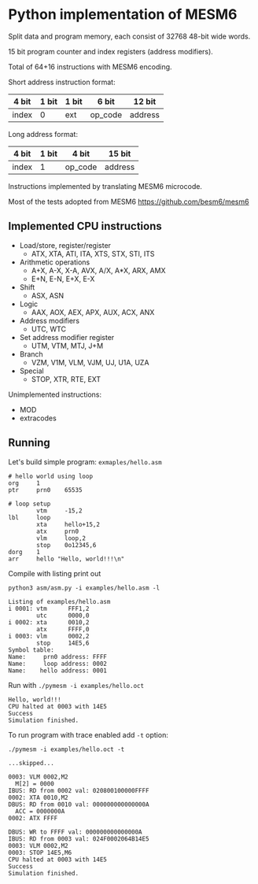 # Python implementation of MESM6

Split data and program memory, each consist of 32768 48-bit wide words.

15 bit program counter and index registers (address modifiers).

Total of 64+16 instructions with MESM6 encoding.

Short address instruction format:

| 4 bit | 1 bit | 1 bit | 6 bit | 12 bit |
|---|---|---|---|---|
| index | 0 | ext | op_code | address |

Long address format:

| 4 bit | 1 bit | 4 bit | 15 bit |
|---|---|---|---|
| index | 1 | op_code | address |

Instructions implemented by translating MESM6 microcode.

Most of the tests adopted from MESM6 https://github.com/besm6/mesm6

## Implemented CPU instructions

* Load/store, register/register
  * ATX, XTA, ATI, ITA, XTS, STX, STI, ITS
* Arithmetic operations
  * A+X, A-X, X-A, AVX, A/X, A*X, ARX, AMX
  * E+N, E-N, E+X, E-X
* Shift
  * ASX, ASN
* Logic
  * AAX, AOX, AEX, APX, AUX, ACX, ANX
* Address modifiers
  * UTC, WTC
* Set address modifier register
  * UTM, VTM, MTJ, J+M
* Branch
  * VZM, V1M, VLM, VJM, UJ, U1A, UZA
* Special
  * STOP, XTR, RTE, EXT
    
Unimplemented instructions:
* MOD
* extracodes

## Running

Let's build simple program: `exmaples/hello.asm`

```
# hello world using loop
org     1
ptr     prn0    65535

# loop setup
        vtm     -15,2
lbl     loop
        xta     hello+15,2
        atx     prn0
        vlm     loop,2
        stop    0o12345,6
dorg    1
arr     hello "Hello, world!!!\n"

```

Compile with listing print out

`python3 asm/asm.py -i examples/hello.asm -l`

```
Listing of examples/hello.asm
i 0001: vtm      FFF1,2
        utc      0000,0
i 0002: xta      0010,2
        atx      FFFF,0
i 0003: vlm      0002,2
        stop     14E5,6
Symbol table:
Name:     prn0 address: FFFF
Name:     loop address: 0002
Name:    hello address: 0001
```

Run with `./pymesm -i examples/hello.oct`

```
Hello, world!!!
CPU halted at 0003 with 14E5
Success
Simulation finished.
```

To run program with trace enabled add `-t` option:

`./pymesm -i examples/hello.oct -t`

```
...skipped...

0003: VLM 0002,M2
  M[2] = 0000
IBUS: RD from 0002 val: 020800100000FFFF
0002: XTA 0010,M2
DBUS: RD from 0010 val: 000000000000000A
  ACC = 0000000A
0002: ATX FFFF

DBUS: WR to FFFF val: 000000000000000A
IBUS: RD from 0003 val: 024F0002064B14E5
0003: VLM 0002,M2
0003: STOP 14E5,M6
CPU halted at 0003 with 14E5
Success
Simulation finished.
```
